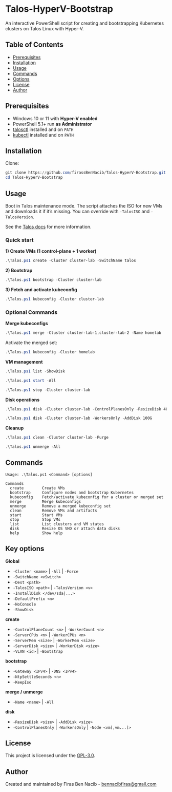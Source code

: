 # Talos-HyperV-Bootstrap

An interactive PowerShell script for creating and bootstrapping Kubernetes clusters on Talos Linux with Hyper-V.

## Table of Contents

* [Prerequisites](#prerequisites)
* [Installation](#installation)
* [Usage](#usage)
* [Commands](#commands)
* [Options](#options)
* [License](#license)
* [Author](#author)

## Prerequisites

* Windows 10 or 11 with **Hyper-V enabled**
* PowerShell 5.1+ run **as Administrator**
* [talosctl](https://www.talos.dev/v1.11/talos-guides/install/talosctl/) installed and on `PATH`
* [kubectl](https://kubernetes.io/docs/tasks/tools/install-kubectl-windows/) installed and on `PATH`

## Installation

Clone:

```powershell
git clone https://github.com/firassBenNacib/Talos-HyperV-Bootstrap.git
cd Talos-HyperV-Bootstrap
````

## Usage

Boot in Talos maintenance mode. The script attaches the ISO for new VMs and downloads it if it’s missing. You can override with `-TalosISO` and `-TalosVersion`.

See the [Talos docs](https://www.talos.dev/v1.11/talos-guides/install/virtualized-platforms/hyper-v/) for more information.

### Quick start

**1) Create VMs (1 control-plane + 1 worker)**

```powershell
.\Talos.ps1 create -Cluster cluster-lab -SwitchName talos
```

**2) Bootstrap**

```powershell
.\Talos.ps1 bootstrap -Cluster cluster-lab
```



**3) Fetch and activate kubeconfig**

```powershell
.\Talos.ps1 kubeconfig -Cluster cluster-lab
```

### Optional Commands

**Merge kubeconfigs**

```powershell
.\Talos.ps1 merge -Cluster cluster-lab-1,cluster-lab-2 -Name homelab
```

Activate the merged set:

```powershell
.\Talos.ps1 kubeconfig -Cluster homelab
```

**VM management**

```powershell
.\Talos.ps1 list -ShowDisk
```

```powershell
.\Talos.ps1 start -All
```

```powershell
.\Talos.ps1 stop -Cluster cluster-lab
```

**Disk operations**

```powershell
.\Talos.ps1 disk -Cluster cluster-lab -ControlPlanesOnly -ResizeDisk 40G
```

```powershell
.\Talos.ps1 disk -Cluster cluster-lab -WorkersOnly -AddDisk 100G
```

**Cleanup**

```powershell
.\Talos.ps1 clean -Cluster cluster-lab -Purge
```

```powershell
.\Talos.ps1 unmerge -All
```

## Commands

```text
Usage: .\Talos.ps1 <Command> [options]

Commands
  create        Create VMs
  bootstrap     Configure nodes and bootstrap Kubernetes
  kubeconfig    Fetch/activate kubeconfig for a cluster or merged set
  merge         Merge kubeconfigs
  unmerge       Remove a merged kubeconfig set
  clean         Remove VMs and artifacts
  start         Start VMs
  stop          Stop VMs
  list          List clusters and VM states
  disk          Resize OS VHD or attach data disks
  help          Show help
```

## Key options

**Global**

* `-Cluster <name>` | `-All` | `-Force`
* `-SwitchName <vSwitch>`
* `-Dest <path>`
* `-TalosISO <path>` | `-TalosVersion <v>`
* `-InstallDisk </dev/sda|...>`
* `-DefaultPrefix <n>`
* `-NoConsole`
* `-ShowDisk`

**create**

* `-ControlPlaneCount <n>` | `-WorkerCount <n>`
* `-ServerCPUs <n>` | `-WorkerCPUs <n>`
* `-ServerMem <size>` | `-WorkerMem <size>`
* `-ServerDisk <size>` | `-WorkerDisk <size>`
* `-VLAN <id>` | `-Bootstrap`

**bootstrap**

* `-Gateway <IPv4>` | `-DNS <IPv4>`
* `-NtpSettleSeconds <n>`
* `-KeepIso`

**merge / unmerge**

* `-Name <name>` | `-All`

**disk**

* `-ResizeDisk <size>` | `-AddDisk <size>`
* `-ControlPlanesOnly` | `-WorkersOnly` | `-Node <vm[,vm...]>`

## License

This project is licensed under the [GPL-3.0](./LICENSE).

## Author

Created and maintained by Firas Ben Nacib - [bennacibfiras@gmail.com](mailto:bennacibfiras@gmail.com)

